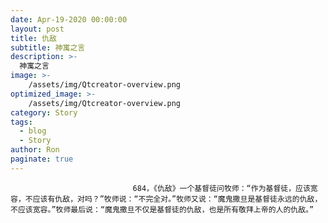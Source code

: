 ```yaml
---
date: Apr-19-2020 00:00:00
layout: post
title: 仇敌
subtitle: 神寓之言
description: >-
  神寓之言
image: >-
    /assets/img/Qtcreator-overview.png
optimized_image: >-
    /assets/img/Qtcreator-overview.png
category: Story
tags:
  - blog
  - Story
author: Ron
paginate: true
---
```


							　　684，《仇敌》一个基督徒问牧师：“作为基督徒，应该宽容，不应该有仇敌，对吗？”牧师说：“不完全对。”牧师又说：“魔鬼撒旦是基督徒永远的仇敌，不应该宽容。”牧师最后说：“魔鬼撒旦不仅是基督徒的仇敌，也是所有敬拜上帝的人的仇敌。”
							
							
						